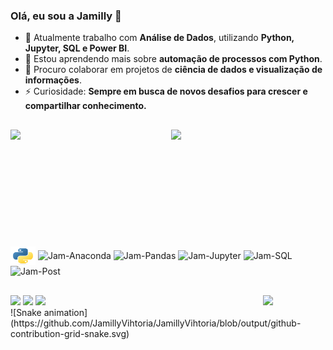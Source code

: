 ### Olá, eu sou a Jamilly 👋  

- 🔭 Atualmente trabalho com **Análise de Dados**, utilizando **Python, Jupyter, SQL e Power BI**.  
- 🌱 Estou aprendendo mais sobre **automação de processos com Python**.  
- 👯 Procuro colaborar em projetos de **ciência de dados e visualização de informações**.  
- ⚡ Curiosidade: **Sempre em busca de novos desafios para crescer e compartilhar conhecimento.**
##

<div style="display: grid; grid-template-columns: auto auto; gap: 10px;">
  <a href="https://github.com/JamillyVihtoria">
    <img height="170em" src="https://github-readme-stats.vercel.app/api?username=JamillyVihtoria&show_icons=true&theme=cobalt&count_private=true" />
  </a>
  <img height="170em" src="https://github-readme-stats.vercel.app/api/top-langs/?username=JamillyVihtoria&layout=compact&langs_count=16&theme=cobalt" />
</div>

<div style="display: inline_block"><br>
  <img align="center" alt="Jam-Python" height="30" width="40" src="https://raw.githubusercontent.com/devicons/devicon/master/icons/python/python-original.svg">
  <img align="center" alt="Jam-Anaconda" height="30" width="40" src="https://cdn.jsdelivr.net/gh/devicons/devicon@latest/icons/anaconda/anaconda-original.svg">
  <img align="center" alt="Jam-Pandas" height="30" width="40" src="https://cdn.jsdelivr.net/gh/devicons/devicon@latest/icons/pandas/pandas-original.svg"
  <img align="center" alt="Jam-Stream" height="30" width="40" src="https://cdn.jsdelivr.net/gh/devicons/devicon@latest/icons/streamlit/streamlit-original.svg">
  <img align="center" alt="Jam-Jupyter" height="30" width="40" src="https://cdn.jsdelivr.net/gh/devicons/devicon@latest/icons/jupyter/jupyter-original.svg">
  <img align="center" alt="Jam-SQL" height="30" width="40" src="https://cdn.jsdelivr.net/gh/devicons/devicon@latest/icons/azuresqldatabase/azuresqldatabase-original.svg">
  <img align="center" alt="Jam-Post" height="30" width="40" src="https://cdn.jsdelivr.net/gh/devicons/devicon@latest/icons/postgresql/postgresql-original.svg">
</div>

##


<div> 
  <a href="https://www.instagram.com/jamillyvihtoria/" target="_blank"><img src="https://img.shields.io/badge/-Instagram-%23E4405F?style=for-the-badge&logo=instagram&logoColor=white" target="_blank"></a>
  <a href = "mailto:barbosajamilly45@gmail.com"><img src="https://img.shields.io/badge/-Gmail-%23333?style=for-the-badge&logo=gmail&logoColor=white" target="_blank"></a>
  <a href="https://www.linkedin.com/in/jamilly-vitoria-ferreira-barbosa/" target="_blank"><img src="https://img.shields.io/badge/-LinkedIn-%230077B5?style=for-the-badge&logo=linkedin&logoColor=white" target="_blank"></a> 
  <img align="right" width="100px" src="https://cdn.discordapp.com/attachments/979553894847297404/982548985816983724/jett.gif">
</div>
![Snake animation](https://github.com/JamillyVihtoria/JamillyVihtoria/blob/output/github-contribution-grid-snake.svg)
